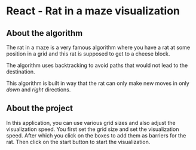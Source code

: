 # React - Rat in a maze visualization



## About the algorithm

The rat in a maze is a very famous algorithm where you have a rat at some position in a grid and this rat is supposed to get to a cheese block.

The algorithm uses backtracking to avoid paths that would not lead to the destination.

This algorithm is built in way that the rat can only make new moves in only _down_ and _right_ directions.

## About the project

In this application, you can use various grid sizes and also adjust the visualization speed.
You first set the grid size and set the visualization speed.
After which you click on the boxes to add them as barriers for the rat. Then click on the start button to start the visualization.


